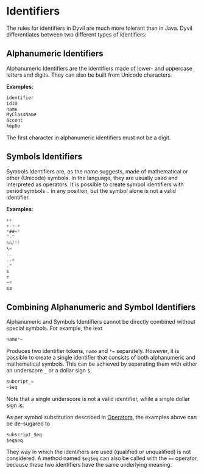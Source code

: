 # Identifiers

The rules for identifiers in Dyvil are much more tolerant than in Java. Dyvil differentiates between two different types of identifiers:

## Alphanumeric Identifiers

Alphanumeric Identifiers are the identifiers made of lower- and uppercase letters and digits. They can also be built from Unicode characters.

**Examples**:
```java
identifier
id10
name
MyClassName
áccent
λάμδα
```

The first character in alphanumeric identifiers must not be a digit.

## Symbols Identifiers

Symbols Identifiers are, as the name suggests, made of mathematical or other (Unicode) symbols. In the language, they are usually used and interpreted as operators. It is possible to create symbol identifiers with period symbols `.` in any position, but the symbol alone is not a valid identifier.

**Examples**:
```java
++
+-+-+
*##+*
^-^
%&/!!
\=
..
..<
.*
±
÷
—÷
≥≤
```

## Combining Alphanumeric and Symbol Identifiers

Alphanumeric and Symbols Identifiers cannot be directly combined without special symbols. For example, the text

```java
name*=
```

Produces two identifier tokens, `name` and `*=` separately. However, it is possible to create a single identifier that consists of both alphanumeric and mathematical symbols. This can be achieved by separating them with either an underscore `_` or a dollar sign `$`.

```java
subcript_=
=$eq
```

Note that a single underscore is not a valid identifier, while a single dollar sign is.

As per symbol substitution described in [Operators](headers/operators.md), the examples above can be de-sugared to

```java
subscript_$eq
$eq$eq
```

They way in which the identifiers are used (qualified or unqualified) is not considered. A method named `$eq$eq` can also be called with the `==` operator, because these two identifiers have the same underlying meaning.